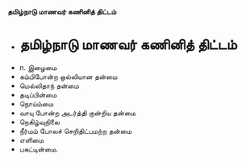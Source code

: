 **தமிழ்நாடு மாணவர் கணினித் திட்டம்**
- # தமிழ்நாடு மாணவர் கணினித் திட்டம்
- n. இழைமை
- கம்பிபோன்ற ஒல்லியான தன்மை
- மெல்லிதாந் தன்மை
- தடிப்பின்மை
- நொய்ம்மை
- வாயு போன்ற அடர்த்தி குன்றிய தன்மை
- நெகிழ்வுநிலை
- நீர்மம் போலச் செறிதிட்பமற்ற தன்மை
- எளிமை
- பகட்டின்மை.

